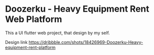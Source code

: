 # Doozerku - Heavy Equipment Rent Web Platform

This a UI flutter web project, that design by my self.

Design link https://dribbble.com/shots/18426969-Doozerku-Heavy-equipment-rent-platform
